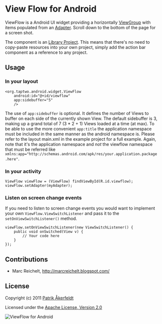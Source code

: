 # View Flow for Android

ViewFlow is a Android UI widget providing a horizontally [ViewGroup](http://developer.android.com/reference/android/view/ViewGroup.html) with items populated from an [Adapter](http://developer.android.com/reference/android/widget/Adapter.html). Scroll down to the bottom of the page for a screen shot.

The component is an [Library Project](http://developer.android.com/guide/developing/eclipse-adt.html#libraryProject). This means that there's no need to copy-paste resources into your own project, simply add the action bar component as a reference to any project.

## Usage

### In your layout

    <org.taptwo.android.widget.ViewFlow
	    android:id="@+id/viewflow"
	    app:sidebuffer="5"
        />

The use of `app:sidebuffer` is optional. It defines the number of Views to buffer on each side of the currently shown View. The default sidebuffer is 3, making up a grand total of 7 (3 * 2 + 1) Views loaded at a time (at max).
To be able to use the more convenient `app:title` the application namespace must be included in the same manner as the android namespace is. Please refer to the layout main.xml in the example project for a full example. Again, note that it's the application namespace and *not* the viewflow namespace that must be referred like `xmlns:app="http://schemas.android.com/apk/res/your.application.package.here"`.

### In your activity

    ViewFlow viewFlow = (ViewFlow) findViewById(R.id.viewflow);
    viewFlow.setAdapter(myAdapter);

### Listen on screen change events

If you need to listen to screen change events you would want to implement your own `ViewFlow.ViewSwitchListener` and pass it to the `setOnViewSwitchListener()` method.

    viewFlow.setOnViewSwitchListener(new ViewSwitchListener() {
        public void onSwitched(View v) {
            // Your code here
        }
    });

## Contributions

* Marc Reichelt, <http://marcreichelt.blogspot.com/>

## License
Copyright (c) 2011 [Patrik Åkerfeldt](http://about.me/pakerfeldt)

Licensed under the [Apache License, Version 2.0](http://www.apache.org/licenses/LICENSE-2.0.html)

![ViewFlow for Android](https://github.com/pakerfeldt/android-viewflow/raw/master/viewflow-example/screen.png "ViewFlow for Android")


